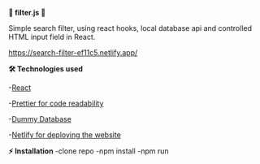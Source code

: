 <b>📝 filter.js 📝 </b>


Simple search filter, using react hooks, local database api and controlled HTML input field in React.

https://search-filter-ef11c5.netlify.app/

<b>🛠️ Technologies used</b>

 -<a href="https://reactjs.org/">React</a>
 
 -<a href ="https://prettier.io/">Prettier for code readability</a> 
 
 -<a href ="https://www.mockaroo.com/">Dummy Database</a>

-<a href ="https://app.netlify.com/teams/nikolalazarevic95/overview/">Netlify for deploying the website</a>


<b>⚡ Installation  </b>
  -clone repo
  -npm install
  -npm run




